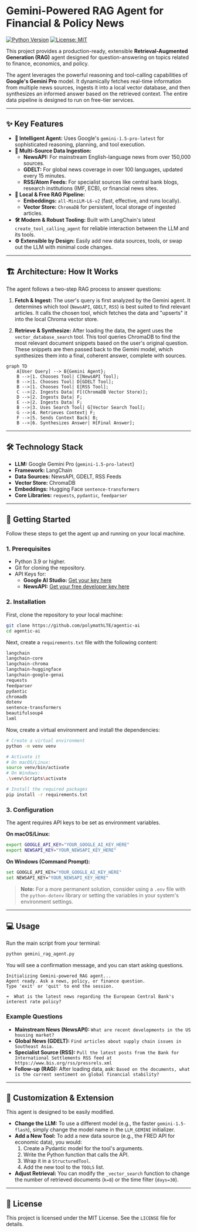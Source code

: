 # Gemini-Powered RAG Agent for Financial & Policy News

[![Python Version](https://img.shields.io/badge/Python-3.9+-blue.svg)](https://www.python.org/downloads/)
[![License: MIT](https://img.shields.io/badge/License-MIT-yellow.svg)](https://opensource.org/licenses/MIT)

This project provides a production-ready, extensible **Retrieval-Augmented Generation (RAG)** agent designed for question-answering on topics related to finance, economics, and policy.

The agent leverages the powerful reasoning and tool-calling capabilities of **Google's Gemini Pro** model. It dynamically fetches real-time information from multiple news sources, ingests it into a local vector database, and then synthesizes an informed answer based on the retrieved context. The entire data pipeline is designed to run on free-tier services.

---

## ✨ Key Features

*   **🧠 Intelligent Agent:** Uses Google's `gemini-1.5-pro-latest` for sophisticated reasoning, planning, and tool execution.
*   **🔌 Multi-Source Data Ingestion:**
    *   **NewsAPI:** For mainstream English-language news from over 150,000 sources.
    *   **GDELT:** For global news coverage in over 100 languages, updated every 15 minutes.
    *   **RSS/Atom Feeds:** For specialist sources like central bank blogs, research institutions (IMF, ECB), or financial news sites.
*   **🚀 Local & Free RAG Pipeline:**
    *   **Embeddings:** `all-MiniLM-L6-v2` (fast, effective, and runs locally).
    *   **Vector Store:** `ChromaDB` for persistent, local storage of ingested articles.
*   **🛠️ Modern & Robust Tooling:** Built with LangChain's latest `create_tool_calling_agent` for reliable interaction between the LLM and its tools.
*   **⚙️ Extensible by Design:** Easily add new data sources, tools, or swap out the LLM with minimal code changes.

---

## 🏗️ Architecture: How It Works

The agent follows a two-step RAG process to answer questions:

1.  **Fetch & Ingest:** The user's query is first analyzed by the Gemini agent. It determines which tool (`NewsAPI`, `GDELT`, `RSS`) is best suited to find relevant articles. It calls the chosen tool, which fetches the data and "upserts" it into the local Chroma vector store.

2.  **Retrieve & Synthesize:** After loading the data, the agent uses the `vector_database_search` tool. This tool queries ChromaDB to find the most relevant document snippets based on the user's original question. These snippets are then passed back to the Gemini model, which synthesizes them into a final, coherent answer, complete with sources.

```mermaid
graph TD
    A[User Query] --> B{Gemini Agent};
    B -->|1. Chooses Tool| C[NewsAPI Tool];
    B -->|1. Chooses Tool| D[GDELT Tool];
    B -->|1. Chooses Tool| E[RSS Tool];
    C -->|2. Ingests Data| F[(ChromaDB Vector Store)];
    D -->|2. Ingests Data| F;
    E -->|2. Ingests Data| F;
    B -->|3. Uses Search Tool| G[Vector Search Tool];
    G -->|4. Retrieves Context| F;
    F -->|5. Sends Context Back| B;
    B -->|6. Synthesizes Answer| H[Final Answer];
```

---

## 🛠️ Technology Stack

*   **LLM:** Google Gemini Pro (`gemini-1.5-pro-latest`)
*   **Framework:** LangChain
*   **Data Sources:** NewsAPI, GDELT, RSS Feeds
*   **Vector Store:** ChromaDB
*   **Embeddings:** Hugging Face `sentence-transformers`
*   **Core Libraries:** `requests`, `pydantic`, `feedparser`

---

## 🚀 Getting Started

Follow these steps to get the agent up and running on your local machine.

### 1. Prerequisites

*   Python 3.9 or higher.
*   Git for cloning the repository.
*   API Keys for:
    *   **Google AI Studio:** [Get your key here](https://aistudio.google.com/app/apikey)
    *   **NewsAPI:** [Get your free developer key here](https://newsapi.org/)

### 2. Installation

First, clone the repository to your local machine:
```bash
git clone https://github.com/polymathLTE/agentic-ai 
cd agentic-ai
```

Next, create a `requirements.txt` file with the following content:
```txt
langchain
langchain-core
langchain-chroma
langchain-huggingface
langchain-google-genai
requests
feedparser
pydantic
chromadb
dotenv
sentence-transformers
beautifulsoup4
lxml
```

Now, create a virtual environment and install the dependencies:
```bash
# Create a virtual environment
python -m venv venv

# Activate it
# On macOS/Linux:
source venv/bin/activate
# On Windows:
.\venv\Scripts\activate

# Install the required packages
pip install -r requirements.txt
```

### 3. Configuration

The agent requires API keys to be set as environment variables.

**On macOS/Linux:**
```bash
export GOOGLE_API_KEY="YOUR_GOOGLE_AI_KEY_HERE"
export NEWSAPI_KEY="YOUR_NEWSAPI_KEY_HERE"
```

**On Windows (Command Prompt):**
```bash
set GOOGLE_API_KEY="YOUR_GOOGLE_AI_KEY_HERE"
set NEWSAPI_KEY="YOUR_NEWSAPI_KEY_HERE"
```
> **Note:** For a more permanent solution, consider using a `.env` file with the `python-dotenv` library or setting the variables in your system's environment settings.

---

## 💻 Usage

Run the main script from your terminal:
```bash
python gemini_rag_agent.py
```

You will see a confirmation message, and you can start asking questions.

```
Initializing Gemini-powered RAG agent...
Agent ready. Ask a news, policy, or finance question.
Type 'exit' or 'quit' to end the session.

➜  What is the latest news regarding the European Central Bank's interest rate policy?
```

### Example Questions

*   **Mainstream News (NewsAPI):** `What are recent developments in the US housing market?`
*   **Global News (GDELT):** `Find articles about supply chain issues in Southeast Asia.`
*   **Specialist Source (RSS):** `Pull the latest posts from the Bank for International Settlements RSS feed at https://www.bis.org/rss/pressrels.xml`
*   **Follow-up (RAG):** After loading data, ask: `Based on the documents, what is the current sentiment on global financial stability?`

---

## 🔧 Customization & Extension

This agent is designed to be easily modified.

*   **Change the LLM:** To use a different model (e.g., the faster `gemini-1.5-flash`), simply change the model name in the `LLM_GEMINI` initializer.
*   **Add a New Tool:** To add a new data source (e.g., the FRED API for economic data), you would:
    1.  Create a Pydantic model for the tool's arguments.
    2.  Write the Python function that calls the API.
    3.  Wrap it in a `StructuredTool`.
    4.  Add the new tool to the `TOOLS` list.
*   **Adjust Retrieval:** You can modify the `_vector_search` function to change the number of retrieved documents (`k=8`) or the time filter (`days=30`).

---

## 📜 License

This project is licensed under the MIT License. See the `LICENSE` file for details.
